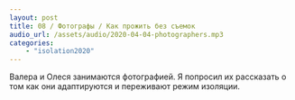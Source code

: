```yaml
---
layout: post
title: 08 / Фотографы / Как прожить без съемок
audio_url: /assets/audio/2020-04-04-photographers.mp3
categories: 
    - "isolation2020"
---
```

Валера и Олеся занимаются фотографией. Я попросил их рассказать о том как они адаптируются и переживают режим изоляции.